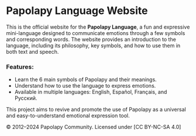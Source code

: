 # Papolapy Language Website
This is the official website for the **Papolapy Language**, a fun and expressive mini-language designed to communicate emotions through a few symbols and corresponding words.
The website provides an introduction to the language, including its philosophy, key symbols, and how to use them in both text and speech.
### Features:
- Learn the 6 main symbols of Papolapy and their meanings.
- Understand how to use the language to express emotions.
- Available in multiple languages: English, Español, Français, and Русский.

This project aims to revive and promote the use of Papolapy as a universal and easy-to-understand emotional expression tool.

© 2012–2024 Papolapy Community. Licensed under [CC BY-NC-SA 4.0]
